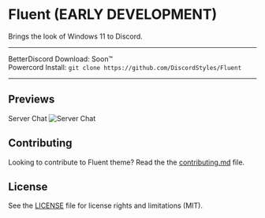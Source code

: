 # Fluent (EARLY DEVELOPMENT)

Brings the look of Windows 11 to Discord.

- - -
BetterDiscord Download: Soon™  
Powercord Install: `git clone https://github.com/DiscordStyles/Fluent`
- - -

## Previews

Server Chat
![Server Chat](https://i.imgur.com/cxyRrHZ.png)

## Contributing

Looking to contribute to Fluent theme? Read the the [contributing.md](https://github.com/DiscordStyles/Fluent/blob/main/CONTRIBUTING.md) file.

## License

See the [LICENSE](https://github.com/DiscordStyles/Fluent/blob/main/LICENSE.md) file for license rights and limitations (MIT).
